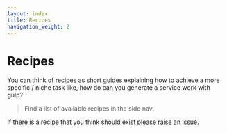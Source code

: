 ```yaml
---
layout: index
title: Recipes
navigation_weight: 2
---
```


# Recipes

You can think of recipes as short guides explaining how to achieve a
more specific / niche task like, how do can you generate a service work
with gulp?

> Find a list of available recipes in the side nav.

If there is a recipe that you think should exist
[please raise an issue](https://github.com/GoogleChrome/sw-helpers/issues).
